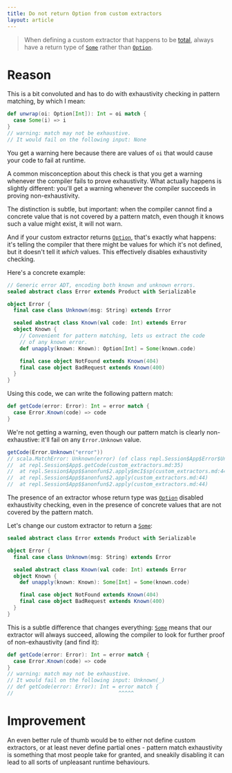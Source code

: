 ```yaml
---
title: Do not return Option from custom extractors
layout: article
---
```


> When defining a custom extractor that happens to be [total](../definitions/total_function.html), always have a return type of [`Some`] rather than [`Option`].

# Reason

This is a bit convoluted and has to do with exhaustivity checking in pattern matching, by which I mean:

```scala
def unwrap(oi: Option[Int]): Int = oi match {
  case Some(i) => i
}
// warning: match may not be exhaustive.
// It would fail on the following input: None
```

You get a warning here because there are values of `oi` that would cause your code to fail at runtime.

A common misconception about this check is that you get a warning whenever the compiler fails to prove exhaustivity. What actually happens is slightly different: you'll get a warning whenever the compiler succeeds in proving non-exhaustivity.

The distinction is subtle, but important: when the compiler cannot find a concrete value that is not covered by a pattern match, even though it knows such a value might exist, it will not warn.

And if your custom extractor returns [`Option`], that's exactly what happens: it's telling the compiler that there might be values for which it's not defined, but it doesn't tell it *which* values. This effectively disables exhaustivity checking.

Here's a concrete example:

```scala
// Generic error ADT, encoding both known and unknown errors.
sealed abstract class Error extends Product with Serializable

object Error {
  final case class Unknown(msg: String) extends Error

  sealed abstract class Known(val code: Int) extends Error
  object Known {
    // Convenient for pattern matching, lets us extract the code
    // of any known error.
    def unapply(known: Known): Option[Int] = Some(known.code)

    final case object NotFound extends Known(404)
    final case object BadRequest extends Known(400)
  }
}
```

Using this code, we can write the following pattern match:

```scala
def getCode(error: Error): Int = error match {
  case Error.Known(code) => code
}
```

We're not getting a warning, even though our pattern match is clearly non-exhaustive: it'll fail on any `Error.Unknown` value.

```scala
getCode(Error.Unknown("error"))
// scala.MatchError: Unknown(error) (of class repl.Session$App$Error$Unknown)
// 	at repl.Session$App$.getCode(custom_extractors.md:35)
// 	at repl.Session$App$$anonfun$2.apply$mcI$sp(custom_extractors.md:44)
// 	at repl.Session$App$$anonfun$2.apply(custom_extractors.md:44)
// 	at repl.Session$App$$anonfun$2.apply(custom_extractors.md:44)
```

The presence of an extractor whose return type was [`Option`] disabled exhaustivity checking, even in the presence of concrete values that are not covered by the pattern match.

Let's change our custom extractor to return a [`Some`]:

```scala
sealed abstract class Error extends Product with Serializable

object Error {
  final case class Unknown(msg: String) extends Error

  sealed abstract class Known(val code: Int) extends Error
  object Known {
    def unapply(known: Known): Some[Int] = Some(known.code)

    final case object NotFound extends Known(404)
    final case object BadRequest extends Known(400)
  }
}
```

This is a subtle difference that changes everything: [`Some`] means that our extractor will always succeed, allowing the compiler to look for further proof of non-exhaustivity (and find it):

```scala
def getCode(error: Error): Int = error match {
  case Error.Known(code) => code
}
// warning: match may not be exhaustive.
// It would fail on the following input: Unknown(_)
// def getCode(error: Error): Int = error match {
//                                  ^^^^^
```

# Improvement

An even better rule of thumb would be to either not define custom extractors, or at least never define partial ones - pattern match exhaustivity is something that most people take for granted, and sneakily disabling it can lead to all sorts of unpleasant runtime behaviours.

[`Some`]:https://www.scala-lang.org/api/2.12.8/scala/Some.html
[`Option`]:https://www.scala-lang.org/api/2.12.8/scala/Option.html

